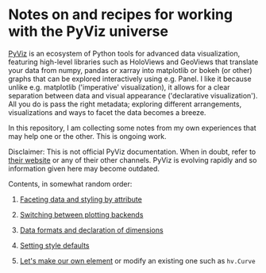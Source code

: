 # Notes on and recipes for working with the PyViz universe

[PyViz](http://pyviz.org) is an ecosystem of Python tools for advanced data visualization, featuring high-level libraries such as HoloViews and GeoViews that translate your data from numpy, pandas or xarray into matplotlib or bokeh (or other) graphs that can be explored interactively using e.g. Panel. I like it because unlike e.g. matplotlib ('imperative' visualization), it allows for a clear separation between data and visual appearance ('declarative visualization'). All you do is pass the right metadata; exploring different arrangements, visualizations and ways to facet the data becomes a breeze.

In this repository, I am collecting some notes from my own experiences that may help one or the other. This is ongoing work.

Disclaimer: This is not official PyViz documentation. When in doubt, refer to [their website](http://pyviz.org) or any of their other channels. PyViz is evolving rapidly and so information given here may become outdated.

Contents, in somewhat random order:

1. [Faceting data and styling by attribute](https://nbviewer.jupyter.org/github/poplarShift/pyviz-recipes/blob/master/notebooks/styling_by_attribute.ipynb)

1. [Switching between plotting backends](https://nbviewer.jupyter.org/github/poplarShift/pyviz-recipes/blob/master/notebooks/switching_backends.ipynb)

1. [Data formats and declaration of dimensions](https://nbviewer.jupyter.org/github/poplarShift/pyviz-recipes/blob/master/notebooks/data_formats.ipynb)

1. [Setting style defaults](https://nbviewer.jupyter.org/github/poplarShift/pyviz-recipes/blob/master/notebooks/default_styling.ipynb)

1. [Let's make our own element](https://nbviewer.jupyter.org/github/poplarShift/pyviz-recipes/blob/master/notebooks/custom_elements.ipynb) or modify an existing one such as `hv.Curve`
